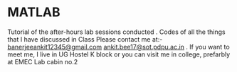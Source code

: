 # MATLAB
Tutorial of the after-hours lab sessions conducted
. Codes of all the things that I have discussed in Class 
Please contact me at:- banerjeeankit12345@gmail.com
                       ankit.bee17@sot.pdpu.ac.in
           . If you want to meet me, I live in UG Hostel K block or you can visit me in college, prefarbly at EMEC Lab cabin no.2
